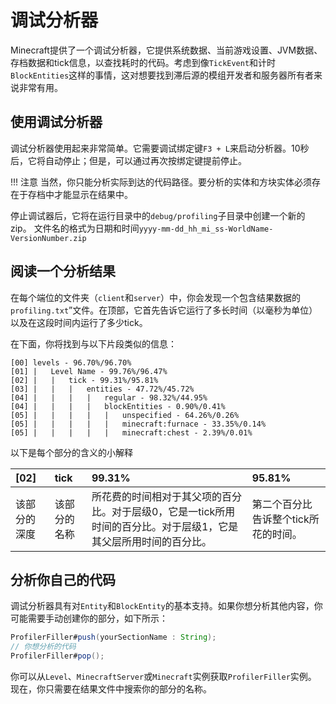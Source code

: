 # 调试分析器

Minecraft提供了一个调试分析器，它提供系统数据、当前游戏设置、JVM数据、存档数据和tick信息，以查找耗时的代码。考虑到像`TickEvent`和计时`BlockEntities`这样的事情，这对想要找到滞后源的模组开发者和服务器所有者来说非常有用。

## 使用调试分析器

调试分析器使用起来非常简单。它需要调试绑定键`F3 + L`来启动分析器。10秒后，它将自动停止；但是，可以通过再次按绑定键提前停止。

!!! 注意
    当然，你只能分析实际到达的代码路径。要分析的实体和方块实体必须存在于存档中才能显示在结果中。

停止调试器后，它将在运行目录中的`debug/profiling`子目录中创建一个新的zip。
文件名的格式为日期和时间`yyyy-mm-dd_hh_mi_ss-WorldName-VersionNumber.zip`

## 阅读一个分析结果

在每个端位的文件夹（`client`和`server`）中，你会发现一个包含结果数据的`profiling.txt`”文件。在顶部，它首先告诉它运行了多长时间（以毫秒为单位）以及在这段时间内运行了多少tick。

在下面，你将找到与以下片段类似的信息：
```
[00] levels - 96.70%/96.70%
[01] |   Level Name - 99.76%/96.47%
[02] |   |   tick - 99.31%/95.81%
[03] |   |   |   entities - 47.72%/45.72%
[04] |   |   |   |   regular - 98.32%/44.95%
[04] |   |   |   |   blockEntities - 0.90%/0.41%
[05] |   |   |   |   |   unspecified - 64.26%/0.26%
[05] |   |   |   |   |   minecraft:furnace - 33.35%/0.14%
[05] |   |   |   |   |   minecraft:chest - 2.39%/0.01%
```
以下是每个部分的含义的小解释

| [02]                     | tick                  | 99.31%       | 95.81%       |
| :----------------------- | :---------------------- | :----------- | :----------- |
| 该部分的深度              | 该部分的名称           | 所花费的时间相对于其父项的百分比。对于层级0，它是一tick所用时间的百分比。对于层级1，它是其父层所用时间的百分比。 | 第二个百分比告诉整个tick所花的时间。

## 分析你自己的代码

调试分析器具有对`Entity`和`BlockEntity`的基本支持。如果你想分析其他内容，你可能需要手动创建你的部分，如下所示：
```java
ProfilerFiller#push(yourSectionName : String);
// 你想分析的代码
ProfilerFiller#pop();
```
你可以从`Level`、`MinecraftServer`或`Minecraft`实例获取`ProfilerFiller`实例。
现在，你只需要在结果文件中搜索你的部分的名称。

